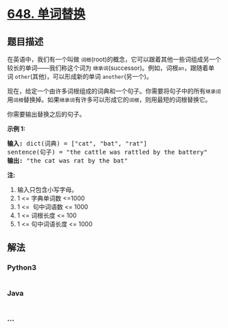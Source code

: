 # [648. 单词替换](https://leetcode-cn.com/problems/replace-words)

## 题目描述
<!-- 这里写题目描述 -->
<p>在英语中，我们有一个叫做&nbsp;<code>词根</code>(root)的概念，它可以跟着其他一些词组成另一个较长的单词&mdash;&mdash;我们称这个词为&nbsp;<code>继承词</code>(successor)。例如，词根<code>an</code>，跟随着单词&nbsp;<code>other</code>(其他)，可以形成新的单词&nbsp;<code>another</code>(另一个)。</p>

<p>现在，给定一个由许多词根组成的词典和一个句子。你需要将句子中的所有<code>继承词</code>用<code>词根</code>替换掉。如果<code>继承词</code>有许多可以形成它的<code>词根</code>，则用最短的词根替换它。</p>

<p>你需要输出替换之后的句子。</p>

<p><strong>示例 1:</strong></p>

<pre>
<strong>输入:</strong> dict(词典) = [&quot;cat&quot;, &quot;bat&quot;, &quot;rat&quot;]
sentence(句子) = &quot;the cattle was rattled by the battery&quot;
<strong>输出:</strong> &quot;the cat was rat by the bat&quot;
</pre>

<p><strong>注:</strong></p>

<ol>
	<li>输入只包含小写字母。</li>
	<li>1 &lt;= 字典单词数 &lt;=1000</li>
	<li>1 &lt;=&nbsp; 句中词语数&nbsp;&lt;= 1000</li>
	<li>1 &lt;= 词根长度 &lt;= 100</li>
	<li>1 &lt;= 句中词语长度&nbsp;&lt;= 1000</li>
</ol>



## 解法
<!-- 这里可写通用的实现逻辑 -->


<!-- tabs:start -->

### **Python3**
<!-- 这里可写当前语言的特殊实现逻辑 -->

```python

```

### **Java**
<!-- 这里可写当前语言的特殊实现逻辑 -->

```java

```

### **...**
```

```

<!-- tabs:end -->
